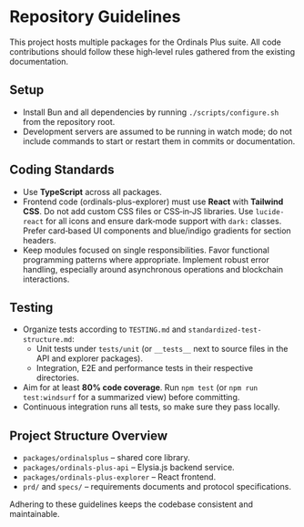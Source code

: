 # Repository Guidelines

This project hosts multiple packages for the Ordinals Plus suite. All code contributions should follow these high‑level rules gathered from the existing documentation.

## Setup
- Install Bun and all dependencies by running `./scripts/configure.sh` from the repository root.
- Development servers are assumed to be running in watch mode; do not include commands to start or restart them in commits or documentation.

## Coding Standards
- Use **TypeScript** across all packages.
- Frontend code (ordinals-plus-explorer) must use **React** with **Tailwind CSS**. Do not add custom CSS files or CSS‑in‑JS libraries. Use `lucide-react` for all icons and ensure dark‑mode support with `dark:` classes. Prefer card‑based UI components and blue/indigo gradients for section headers.
- Keep modules focused on single responsibilities. Favor functional programming patterns where appropriate. Implement robust error handling, especially around asynchronous operations and blockchain interactions.

## Testing
- Organize tests according to `TESTING.md` and `standardized-test-structure.md`:
  - Unit tests under `tests/unit` (or `__tests__` next to source files in the API and explorer packages).
  - Integration, E2E and performance tests in their respective directories.
- Aim for at least **80% code coverage**. Run `npm test` (or `npm run test:windsurf` for a summarized view) before committing.
- Continuous integration runs all tests, so make sure they pass locally.

## Project Structure Overview
- `packages/ordinalsplus` – shared core library.
- `packages/ordinals-plus-api` – Elysia.js backend service.
- `packages/ordinals-plus-explorer` – React frontend.
- `prd/` and `specs/` – requirements documents and protocol specifications.

Adhering to these guidelines keeps the codebase consistent and maintainable.

